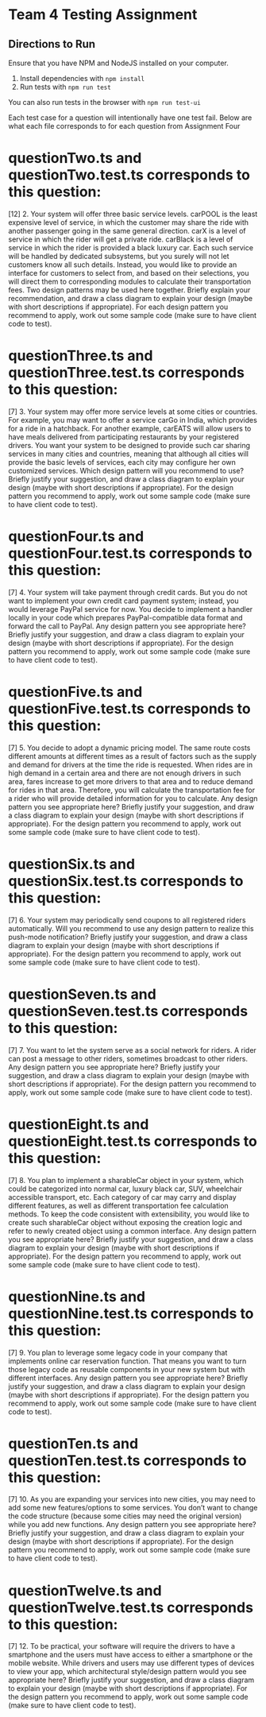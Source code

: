 # Team 4 Testing Assignment

## Directions to Run

Ensure that you have NPM and NodeJS installed on your computer. 

1. Install dependencies with `npm install`
2. Run tests with `npm run test`


You can also run tests in the browser with `npm run test-ui`

Each test case for a question will intentionally have one test fail.
Below are what each file corresponds to for each question from Assignment Four

# questionTwo.ts and questionTwo.test.ts corresponds to this question:

[12] 2. Your system will offer three basic service levels. carPOOL is the least expensive level of service, in which the customer may share the ride with another passenger going in the same general direction. carX is a level of service in which the rider will get a private ride. carBlack is a level of service in which the rider is provided a black luxury car. Each such service will be handled by dedicated subsystems, but you surely will not let customers know all such details. Instead, you would like to provide an interface for customers to select from, and based on their selections, you will direct them to corresponding modules to calculate their transportation fees. Two design patterns may be used here together. Briefly explain your recommendation, and draw a class diagram to explain your design (maybe with short descriptions if appropriate). For each design pattern you recommend to apply, work out some sample code (make sure to have client code to test).

# questionThree.ts and questionThree.test.ts corresponds to this question:

[7] 3. Your system may offer more service levels at some cities or countries. For example, you may want to offer a service carGo in India, which provides for a ride in a hatchback. For another example, carEATS will allow users to have meals delivered from participating restaurants by your registered drivers. You want your system to be designed to provide such car sharing services in many cities and countries, meaning that although all cities will provide the basic levels of services, each city may configure her own customized services. Which design pattern will you recommend to use? Briefly justify your suggestion, and draw a class diagram to explain your design (maybe with short descriptions if appropriate). For the design pattern you recommend to apply, work out some sample code (make sure to have client code to test).

# questionFour.ts and questionFour.test.ts corresponds to this question:

[7] 4. Your system will take payment through credit cards. But you do not want to implement your own credit card payment system; instead, you would leverage PayPal service for now. You decide to implement a handler locally in your code which prepares PayPal-compatible data format and forward the call to PayPal. Any design pattern you see appropriate here? Briefly justify your suggestion, and draw a class diagram to explain your design (maybe with short descriptions if appropriate). For the design pattern you recommend to apply, work out some sample code (make sure to have client code to test).

# questionFive.ts and questionFive.test.ts corresponds to this question:

[7] 5. You decide to adopt a dynamic pricing model. The same route costs different amounts at different times as a result of factors such as the supply and demand for drivers at the time the ride is requested. When rides are in high demand in a certain area and there are not enough drivers in such area, fares increase to get more drivers to that area and to reduce demand for rides in that area. Therefore, you will calculate the transportation fee for a rider who will provide detailed information for you to calculate. Any design pattern you see appropriate here? Briefly justify your suggestion, and draw a class diagram to explain your design (maybe with short descriptions if appropriate). For the design pattern you recommend to apply, work out some sample code (make sure to have client code to test).

# questionSix.ts and questionSix.test.ts corresponds to this question:

[7] 6. Your system may periodically send coupons to all registered riders automatically. Will you recommend to use any design pattern to realize this push-mode notification? Briefly justify your suggestion, and draw a class diagram to explain your design (maybe with short descriptions if appropriate). For the design pattern you recommend to apply, work out some sample code (make sure to have client code to test).

# questionSeven.ts and questionSeven.test.ts corresponds to this question:

[7] 7. You want to let the system serve as a social network for riders. A rider can post a message to other riders, sometimes broadcast to other riders. Any design pattern you see appropriate here? Briefly justify your suggestion, and draw a class diagram to explain your design (maybe with short descriptions if appropriate). For the design pattern you recommend to apply, work out some sample code (make sure to have client code to test).

# questionEight.ts and questionEight.test.ts corresponds to this question:

[7] 8. You plan to implement a sharableCar object in your system, which could be categorized into normal car, luxury black car, SUV, wheelchair accessible transport, etc. Each category of car may carry and display different features, as well as different transportation fee calculation methods. To keep the code consistent with extensibility, you would like to create such sharableCar object without exposing the creation logic and refer to newly created object using a common interface. Any design pattern you see appropriate here? Briefly justify your suggestion, and draw a class diagram to explain your design (maybe with short descriptions if appropriate). For the design pattern you recommend to apply, work out some sample code (make sure to have client code to test).

# questionNine.ts and questionNine.test.ts corresponds to this question:

[7] 9. You plan to leverage some legacy code in your company that implements online car reservation function. That means you want to turn those legacy code as reusable components in your new system but with different interfaces. Any design pattern you see appropriate here? Briefly justify your suggestion, and draw a class diagram to explain your design (maybe with short descriptions if appropriate). For the design pattern you recommend to apply, work out some sample code (make sure to have client code to test).

# questionTen.ts and questionTen.test.ts corresponds to this question:

[7] 10. As you are expanding your services into new cities, you may need to add some new features/options to some services. You don’t want to change the code structure (because some cities may need the original version) while you add new functions. Any design pattern you see appropriate here? Briefly justify your suggestion, and draw a class diagram to explain your design (maybe with short descriptions if appropriate). For the design pattern you recommend to apply, work out some sample code (make sure to have client code to test).

# questionTwelve.ts and questionTwelve.test.ts corresponds to this question:
[7] 12. To be practical, your software will require the drivers to have a smartphone and the users must have access to either a smartphone or the mobile website. While drivers and users may use different types of devices to view your app, which architectural style/design pattern would you see appropriate here? Briefly justify your suggestion, and draw a class diagram to explain your design (maybe with short descriptions if appropriate). For the design pattern you recommend to apply, work out some sample code (make sure to have client code to test).